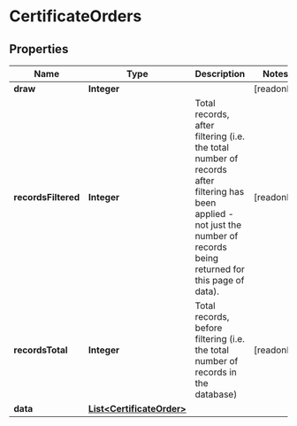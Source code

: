 

# CertificateOrders


## Properties

| Name | Type | Description | Notes |
|------------ | ------------- | ------------- | -------------|
|**draw** | **Integer** |  |  [readonly] |
|**recordsFiltered** | **Integer** | Total records, after filtering (i.e. the total number of records after filtering has been applied - not just the number of records being returned for this page of data). |  [readonly] |
|**recordsTotal** | **Integer** | Total records, before filtering (i.e. the total number of records in the database) |  [readonly] |
|**data** | [**List&lt;CertificateOrder&gt;**](CertificateOrder.md) |  |  |



